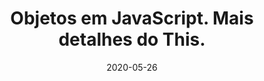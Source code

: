 ---
layout: page
title: "Objetos em JavaScript. Mais detalhes do This."
date: 2020-05-26
type: video
description: Neste vídeo continuo o assunto do vídeo anterior e dou mais detalhes sobre o "this" no contexto dos objetos. Isso é importante pra entender como JavaScript funciona.
entry_number: 36
youtube_video_id: aMCzoZUx9wo
repository: 0036-detalhes-this-curso-js-p5-parte14
has_code: false
has_p5: true
p5_code_id: zkBwqZ0yY
tags: [Curso Javascript, P5, Objetos, Json]
playlists: [Curso de JavaScript com P5.js]
permalink: /curso-javascript-p5-14/
---